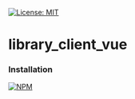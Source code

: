 [![License: MIT](https://img.shields.io/badge/License-MIT-yellow.svg)](https://opensource.org/licenses/MIT)

# library_client_vue

### Installation

[![NPM](https://nodei.co/npm/@thzero/library_common.png?compact=true)](https://npmjs.org/package/@thzero/library_client_vue)
